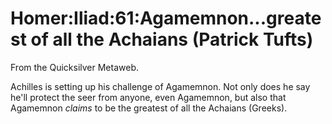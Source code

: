 
# Homer:Iliad:61:Agamemnon...greatest of all the Achaians (Patrick Tufts)

From the Quicksilver Metaweb.

Achilles is setting up his challenge of Agamemnon. Not only does he say he'll protect the seer from anyone, even Agamemnon, but also that Agamemnon *claims* to be the greatest of all the Achaians (Greeks).
